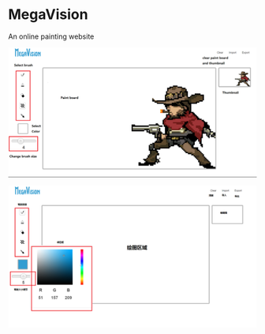 # MegaVision
An online painting website

![image](https://github.com/LiuzcEECS/MegaVision/blob/master/img/readme_1.png)

![image](https://github.com/LiuzcEECS/MegaVision/blob/master/img/readme_2.png)
